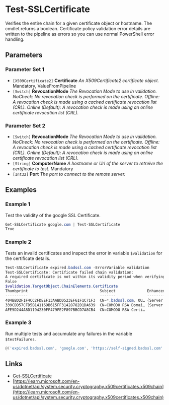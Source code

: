 # Test-SSLCertificate

Verifies the entire chain for a given certificate object or hostname. The cmdlet returns a boolean. Certificate policy validation error details are written to the pipeline as errors so you can use normal PowerShell error handling.

## Parameters

### Parameter Set 1

- `[X509Certificate2]` **Certificate** _An X509Certificate2 certificate object._ Mandatory, ValueFromPipeline
- `[Switch]` **RevocationMode** _The Revocation Mode to use in validation.
NoCheck: No revocation check is performed on the certificate.
Offline: A revocation check is made using a cached certificate revocation list (CRL).
Online (Default): A revocation check is made using an online certificate revocation list (CRL)._ 

### Parameter Set 2

- `[Switch]` **RevocationMode** _The Revocation Mode to use in validation.
NoCheck: No revocation check is performed on the certificate.
Offline: A revocation check is made using a cached certificate revocation list (CRL).
Online (Default): A revocation check is made using an online certificate revocation list (CRL)._ 
- `[String]` **ComputerName** _A hostname or Url of the server to retreive the certificate to test._ Mandatory
- `[Int32]` **Port** _The port to connect to the remote server._ 

## Examples

### Example 1

Test the validity of the google SSL Certificate.

```powershell
Get-SSLCertificate google.com | Test-SSLCertificate
True
```
### Example 2

Tests an invalid certificates and inspect the error in variable `$validation` for the certificate details.

```powershell
Test-SSLCertificate expired.badssl.com -ErrorVariable validation
Test-SSLCertificate: Certificate failed chain validation:
A required certificate is not within its validity period when verifying against the current system clock or the timestamp in the signed file.
False
$validation.TargetObject.ChainElements.Certificate
Thumbprint                                Subject              EnhancedKeyUsageList
----------                                -------              --------------------
404BBD2F1F4CC2FDEEF13AABDD523EF61F1C71F3  CN=*.badssl.com, OU… {Server Authentication, Client Authentication}
339CDD57CFD5B141169B615FF31428782D1DA639  CN=COMODO RSA Domai… {Server Authentication, Client Authentication}
AFE5D244A8D1194230FF479FE2F897BBCD7A8CB4  CN=COMODO RSA Certi…
```
### Example 3

Run multiple tests and accumulate any failures in the variable `$testFailures`.

```powershell
@('expired.badssl.com', 'google.com', 'https://self-signed.badssl.com' | Get-SSLCertificate | Test-SSLCertificate -ErrorVariable +testFailures
```

## Links

- [Get-SSLCertificate](Get-SSLCertificate.md)
- [https://learn.microsoft.com/en-us/dotnet/api/system.security.cryptography.x509certificates.x509chain](https://learn.microsoft.com/en-us/dotnet/api/system.security.cryptography.x509certificates.x509chain)
